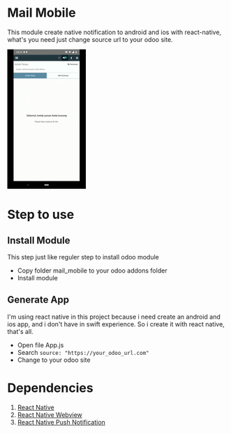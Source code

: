 # Mail Mobile

This module create native notification to android and ios with react-native, what's you need just change source url to your odoo site.

![Example](assets/example.gif)

# Step to use

## Install Module

This step just like reguler step to install odoo module

- Copy folder mail_mobile to your odoo addons folder
- Install module

## Generate App

I'm using react native in this project because i need create an android and ios app, and i don't have in swift experience. So i create it with react native, that's all.

- Open file App.js
- Search `source: "https://your_odoo_url.com"`
- Change to your odoo site

# Dependencies

1. [React Native](wow)
2. [React Native Webview](https://github.com/react-native-community/react-native-webview)
3. [React Native Push Notification](https://github.com/zo0r/react-native-push-notification)
